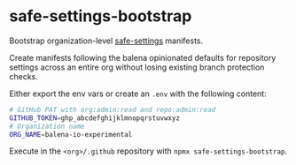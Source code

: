 # safe-settings-bootstrap

Bootstrap organization-level [safe-settings](https://github.com/github/safe-settings) manifests.

Create manifests following the balena opinionated defaults for repository settings across an entire org
without losing existing branch protection checks.

Either export the env vars or create an `.env` with the following content:

```bash
# GitHub PAT with org:admin:read and repo:admin:read
GITHUB_TOKEN=ghp_abcdefghijklmnopqrstuvwxyz
# Organization name
ORG_NAME=balena-io-experimental
```

Execute in the `<org>/.github` repository with `npmx safe-settings-bootstrap`.